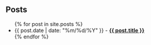 ## Posts

<ul>
  {% for post in site.posts %}
    <li>
      {{ post.date | date: "%m/%d/%Y" }} - <b><a href="{{ post.url }}">{{ post.title }}</a></b>
    </li>
  {% endfor %}
</ul>
